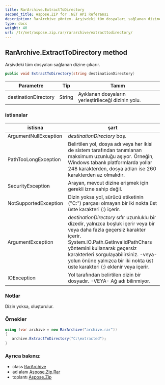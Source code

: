 ```yaml
---
title: RarArchive.ExtractToDirectory
second_title: Aspose.ZIP for .NET API Referansı
description: RarArchive yöntem. Arşivdeki tüm dosyaları sağlanan dizine çıkarır.
type: docs
weight: 40
url: /tr/net/aspose.zip.rar/rararchive/extracttodirectory/
---
```

## RarArchive.ExtractToDirectory method

Arşivdeki tüm dosyaları sağlanan dizine çıkarır.

```csharp
public void ExtractToDirectory(string destinationDirectory)
```

| Parametre | Tip | Tanım |
| --- | --- | --- |
| destinationDirectory | String | Ayıklanan dosyaların yerleştirileceği dizinin yolu. |

### istisnalar

| istisna | şart |
| --- | --- |
| ArgumentNullException | *destinationDirectory* boş. |
| PathTooLongException | Belirtilen yol, dosya adı veya her ikisi de sistem tarafından tanımlanan maksimum uzunluğu aşıyor. Örneğin, Windows tabanlı platformlarda yollar 248 karakterden, dosya adları ise 260 karakterden az olmalıdır. |
| SecurityException | Arayan, mevcut dizine erişmek için gerekli izne sahip değil. |
| NotSupportedException | Dizin yoksa yol, sürücü etiketinin ("C:\") parçası olmayan bir iki nokta üst üste karakteri (:) içerir. |
| ArgumentException | *destinationDirectory* sıfır uzunluklu bir dizedir, yalnızca boşluk içerir veya bir veya daha fazla geçersiz karakter içerir. System.IO.Path.GetInvalidPathChars yöntemini kullanarak geçersiz karakterleri sorgulayabilirsiniz. -veya- yolun önüne yalnızca bir iki nokta üst üste karakteri (:) eklenir veya içerir. |
| IOException | Yol tarafından belirtilen dizin bir dosyadır. -VEYA- Ağ adı bilinmiyor. |

### Notlar

Dizin yoksa, oluşturulur.

### Örnekler

```csharp
using (var archive = new RarArchive("archive.rar")) 
{ 
   archive.ExtractToDirectory("C:\extracted");
}
```

### Ayrıca bakınız

* class [RarArchive](../)
* ad alanı [Aspose.Zip.Rar](../../rararchive/)
* toplantı [Aspose.Zip](../../../)


